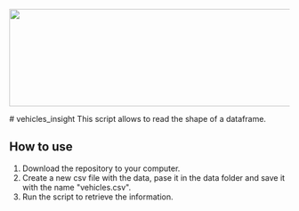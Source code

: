 <p align="center">
  <img width="750" height="175" src="https://upload.wikimedia.org/wikipedia/commons/f/f7/Nikola_Motor_Logo.png">
</p>
# vehicles_insight
This script allows to read the shape of a dataframe.

## **How to use**
1. Download the repository to your computer.
2. Create a new csv file with the data, pase it in the data folder and save it with the name "vehicles.csv".
3. Run the script to retrieve the information.
